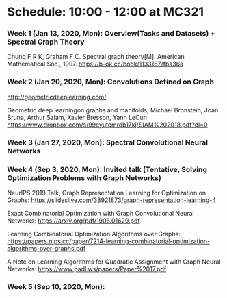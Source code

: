 # Schedule: 10:00 - 12:00 at MC321

### Week 1 (Jan 13, 2020, Mon): Overview(Tasks and Datasets) + Spectral Graph Theory

Chung F R K, Graham F C. Spectral graph theory[M]. American Mathematical Soc., 1997. https://b-ok.cc/book/1133167/fba36a

### Week 2 (Jan 20, 2020, Mon): Convolutions Defined on Graph

http://geometricdeeplearning.com/

Geometric deep learningon graphs and manifolds, Michael Bronstein, Joan Bruna, Arthur Szlam, Xavier Bresson, Yann LeCun  https://www.dropbox.com/s/99eyutemrdb17kj/SIAM%202018.pdf?dl=0

### Week 3 (Jan 27, 2020, Mon): Spectral Convolutional Neural Networks

 
### Week 4 (Sep 3, 2020, Mon): Invited talk (Tentative, Solving Optimization Problems with Graph Networks)

NeurIPS 2019 Talk, Graph Representation Learning for Optimization on Graphs: https://slideslive.com/38921873/graph-representation-learning-4

Exact Combinatorial Optimization with Graph Convolutional Neural Networks: https://arxiv.org/pdf/1906.01629.pdf

Learning Combinatorial Optimization Algorithms over Graphs: https://papers.nips.cc/paper/7214-learning-combinatorial-optimization-algorithms-over-graphs.pdf

A Note on Learning Algorithms for Quadratic Assignment with Graph Neural Networks: https://www.padl.ws/papers/Paper%2017.pdf

### Week 5 (Sep 10, 2020, Mon): 

